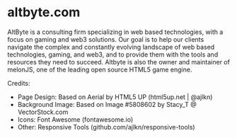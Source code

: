 # altbyte.com
AltByte is a consulting firm specializing in web based technologies, with a focus on gaming and web3 solutions. Our goal is to help our clients navigate the complex and constantly evolving landscape of web based technologies, gaming, and web3, and to provide them with the tools and resources they need to succeed.  Altbyte is also the owner and maintainer of melonJS, one of the leading open source HTML5 game engine.

Credits:
- Page Design: Based on Aerial by HTML5 UP (html5up.net | @ajlkn)
- Background Image: Based on Image #5808602 by Stacy_T @ VectorStock.com
- Icons: Font Awesome (fontawesome.io)
- Other: Responsive Tools (github.com/ajlkn/responsive-tools)

